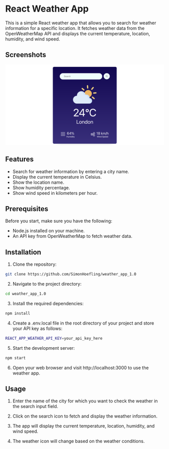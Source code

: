
# React Weather App

This is a simple React weather app that allows you to search for weather information for a specific location. It fetches weather data from the OpenWeatherMap API and displays the current temperature, location, humidity, and wind speed.

## Screenshots

![App Screenshot](public/screenshot.png)

## Features

- Search for weather information by entering a city name.
- Display the current temperature in Celsius.
- Show the location name.
- Show humidity percentage.
- Show wind speed in kilometers per hour.


## Prerequisites
Before you start, make sure you have the following:


- Node.js installed on your machine.
- An API key from OpenWeatherMap to fetch weather data.


## Installation

1. Clone the repository:
```bash
git clone https://github.com/SimonHoefling/weather_app_1.0
```

2. Navigate to the project directory:
```bash
cd weather_app_1.0
```

3. Install the required dependencies:
```bash
npm install
```

4. Create a .env.local file in the root directory of your project and store your API key as follows:
```bash
REACT_APP_WEATHER_API_KEY=your_api_key_here
```

5. Start the development server:
```bash
npm start
```

6. Open your web browser and visit http://localhost:3000 to use the weather app.

## Usage

1. Enter the name of the city for which you want to check the weather in the search input field.

2. Click on the search icon to fetch and display the weather information.

3. The app will display the current temperature, location, humidity, and wind speed.

4. The weather icon will change based on the weather conditions.
